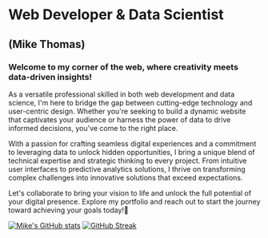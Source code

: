# Web Developer & Data Scientist 
## (Mike Thomas)

### Welcome to my corner of the web, where creativity meets data-driven insights!

As a versatile professional skilled in both web development and data science, I'm here to bridge the gap between cutting-edge technology and user-centric design. Whether you're seeking to build a dynamic website that captivates your audience or harness the power of data to drive informed decisions, you've come to the right place.

With a passion for crafting seamless digital experiences and a commitment to leveraging data to unlock hidden opportunities, I bring a unique blend of technical expertise and strategic thinking to every project. From intuitive user interfaces to predictive analytics solutions, I thrive on transforming complex challenges into innovative solutions that exceed expectations.

Let's collaborate to bring your vision to life and unlock the full potential of your digital presence. Explore my portfolio and reach out to start the journey toward achieving your goals today!👋

[![Mike's GitHub stats](https://github-readme-stats.vercel.app/api?username=Mikemupararano)](https://github.com/anuraghazra/github-readme-stats) 
[![GitHub Streak](https://streak-stats.demolab.com/?user=Mikemupararano&theme=chartreuse-dark)](https://git.io/streak-stats)

